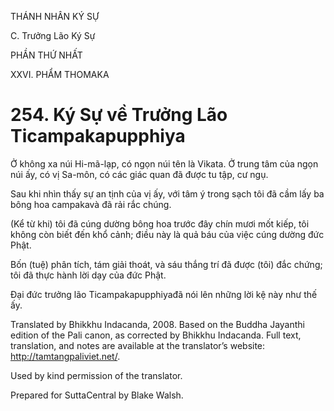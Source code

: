 THÁNH NHÂN KÝ SỰ

C. Trưởng Lão Ký Sự

PHẦN THỨ NHẤT

XXVI. PHẨM THOMAKA

# 254\. Ký Sự về Trưởng Lão Ticampakapupphiya

Ở không xa núi Hi-mã-lạp, có ngọn núi tên là Vikata. Ở trung tâm của ngọn núi ấy, có vị Sa-môn, có các giác quan đã được tu tập, cư ngụ.

Sau khi nhìn thấy sự an tịnh của vị ấy, với tâm ý trong sạch tôi đã cầm lấy ba bông hoa campakavà đã rải rắc chúng.

(Kể từ khi) tôi đã cúng dường bông hoa trước đây chín mươi mốt kiếp, tôi không còn biết đến khổ cảnh; điều này là quả báu của việc cúng dường đức Phật.

Bốn (tuệ) phân tích, tám giải thoát, và sáu thắng trí đã được (tôi) đắc chứng; tôi đã thực hành lời dạy của đức Phật.

Đại đức trưởng lão Ticampakapupphiyađã nói lên những lời kệ này như thế ấy.

Translated by Bhikkhu Indacanda, 2008. Based on the Buddha Jayanthi edition of the Pali canon, as corrected by Bhikkhu Indacanda. Full text, translation, and notes are available at the translator’s website: http://tamtangpaliviet.net/.

Used by kind permission of the translator.

Prepared for SuttaCentral by Blake Walsh.